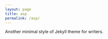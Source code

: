 ```yaml
---
layout: page
title: asp
permalink: /asp/
---
```


Another minimal style of Jekyll theme for writers.
